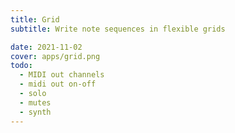 ```yaml
---
title: Grid
subtitle: Write note sequences in flexible grids

date: 2021-11-02
cover: apps/grid.png
todo:
  - MIDI out channels
  - midi out on-off
  - solo
  - mutes
  - synth
---
```


<script setup>
import pitchGrids from './grids.vue'
</script>

<client-only >
  <pitch-grids />
</client-only>
